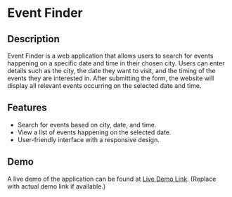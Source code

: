# Event Finder

## Description

Event Finder is a web application that allows users to search for events happening on a specific date and time in their chosen city. Users can enter details such as the city, the date they want to visit, and the timing of the events they are interested in. After submitting the form, the website will display all relevant events occurring on the selected date and time.

## Features

- Search for events based on city, date, and time.
- View a list of events happening on the selected date.
- User-friendly interface with a responsive design.

## Demo

A live demo of the application can be found at [Live Demo Link](#). (Replace with actual demo link if available.)



